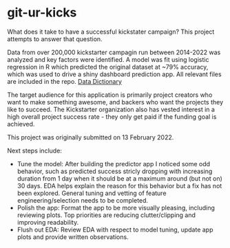 # git-ur-kicks
What does it take to have a successful kickstater campaign? This project attempts to answer that question.

Data from over 200,000 kickstarter campagin run between 2014-2022 was analyzed and key factors were identified. A model was fit using logistic regression in R which predicted the original dataset at ~79% accuracy, which was used to drive a shiny dashboard prediction app. All relevant files are included in the repo. [Data Dictionary](https://docs.google.com/spreadsheets/d/10BwF4_YedJ3HgrH9OvXecRWBwUYSOvff0WvxB9svzM0/edit?usp=sharing)

The target audience for this application is primarily project creators who want to make something awesome, and backers who want the projects they like to succeed. The Kickstarter organization also has vested interest in a high overall project success rate - they only get paid if the funding goal is achieved.

This project was originally submitted on 13 February 2022.

Next steps include:
* Tune the model: After building the predictor app I noticed some odd behavior, such as predicted success stricly dropping with increasing duration from 1 day when it should be at a maximum around (but not on) 30 days. EDA helps explain the reason for this behavior but a fix has not been explored. General tuning and vetting of feature engineering/selection needs to be completed.
*  Polish the app: Format the app to be more visually pleasing, including reviewing plots. Top priorities are reducing clutter/clipping and improving readability.
*  Flush out EDA: Review EDA with respect to model tuning, update app plots and provide written observations.
